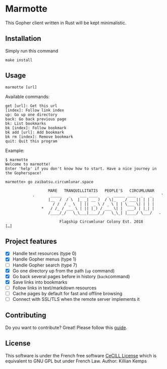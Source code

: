 # Marmotte

This Gopher client written in Rust will be kept minimalistic.

## Installation
Simply run this command
```
make install
```

## Usage
```
marmotte [url]
```

Available commands:
```
get [url]: Get this url
[index]: Follow link index
up: Go up one directory
back: Go back previous page
bk: List bookmarks
bk [index]: Follow bookmark
bk add [url]: Add bookmark
bk rm [index]: Remove bookmark
quit: Quit this program
```

Example:
```
$ marmotte
Welcome to marmotte!
Enter 'help' if you don't know how to start. Have a nice journey in the Gopherspace!

marmotte> go zaibatsu.circumlunar.space
		
		           MARE   TRANQUILLITATIS   PEOPLE'S   CIRCUMLUNAR
		    .       _____   _    ___ ____    _  _____ ____  _   _    '
		           |__  /  / \  |_ _| __ )  / \|_   _/ ___|| | | |
		             / /  / _ \  | ||  _ \ / _ \ | | \___ \| | | |
		        *   / /_ / ___ \ | || |_) / ___ \| |  ___) | |_| |
		           /____/_/   \_\___|____/_/   \_\_| |____/ \___/   .
		
		                Flagship Circumlunar Colony Est. 2018
[…]
```

## Project features
- [x] Handle text resources (type 0)
- [x] Handle Gopher menus (type 1)
- [ ] Handle Gopher search (type 7)
- [x] Go one directory up from the path (`up` command)
- [x] Go back several pages before in history (`back`command)
- [x] Save links into bookmarks
- [ ] Follow links in text/markdown resources
- [ ] Cache pages by default for fast and offline browsing
- [ ] Connect with SSL/TLS when the remote server implements it

## Contributing
Do you want to contribute? Great! Please follow this [guide](CONTRIBUTING.md).

## License
This software is under the French free software [CeCILL License](LICENSE.md) which is equivalent to GNU GPL but under French Law.
Author: Killian Kemps
